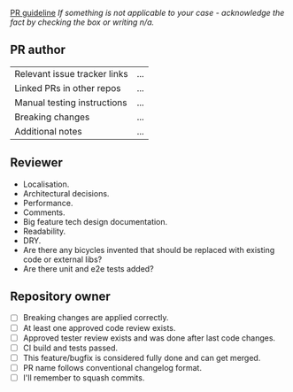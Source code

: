 [PR guideline](https://github.com/PeerioTechnologies/peerio-icebear/blob/dev/docs/CONTRIBUTING.md)
*If something is not applicable to your case - acknowledge the fact by checking the box or writing n/a.*

## PR author

<table>
  <tr>
    <td>Relevant issue tracker links</td>
    <td>...</td>
  </tr>
  <tr>
    <td>Linked PRs in other repos</td>
    <td>...</td>
  </tr>
  <tr>
    <td>Manual testing instructions</td>
    <td>...</td>
  </tr>
  <tr>
    <td>Breaking changes</td>
    <td>...</td>
  </tr>
  <tr>
    <td>Additional notes</td>
    <td>...</td>
  </tr>
</table>


## Reviewer

* Localisation.
* Architectural decisions.
* Performance.
* Comments.
* Big feature tech design documentation.
* Readability.
* DRY.
* Are there any bicycles invented that should be replaced with existing code or external libs?
* Are there unit and e2e tests added?

## Repository owner

- [ ] Breaking changes are applied correctly.
- [ ] At least one approved code review exists.
- [ ] Approved tester review exists and was done after last code changes.
- [ ] CI build and tests passed.
- [ ] This feature/bugfix is considered fully done and can get merged.
- [ ] PR name follows conventional changelog format.
- [ ] I'll remember to squash commits. 